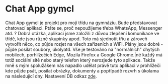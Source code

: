 # Chat App gymcl
Chat App gymcl je projekt pro mojí třídu na gymnáziu. Bude představovat chatovací aplikaci. Ptáte se, proč nepoužijeme třeba WhatsApp, Messenger atd. ? Dobrá otázka, aplikaci jsme založili z důvou zlepšení komunikace ve třídě, kde jsou různé skupinky apod. Toto má sjednotit tříu a zároveň vytvořit něco, co půjde rozjet na všech zařízeních s WiFi. Plány jsou dobré - půjde posílat soubory, úkolyatd. Vše je testováno na "normálních" chytých mobilech, porhlížečích Edge, Mozila Firefox a Google Chrome.|né každý má totiž sociální sítě nebo starý telefon který nerozjede tyto aplikace. Takže mně s mým spolužákem nás napadlo udělat právě tuto aplikaci v prohlížeči kde půjde psát, posílat obrázky, dokumenty a popřípadě rozvrh s úkolama na následující dny.
Nastavení DB odkaz [zde](https://github.com/chat-app-gymcl/db).
